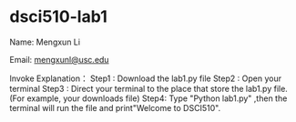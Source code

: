 # dsci510-lab1
Name: Mengxun Li

Email: mengxunl@usc.edu

Invoke Explanation：
        Step1 : Download the lab1.py file
        Step2 : Open your terminal
        Step3 : Direct your terminal to the place that store the lab1.py file. (For example, your downloads file)
        Step4:  Type "Python lab1.py" ,then the terminal will run the file and print"Welcome to DSCI510".
       

